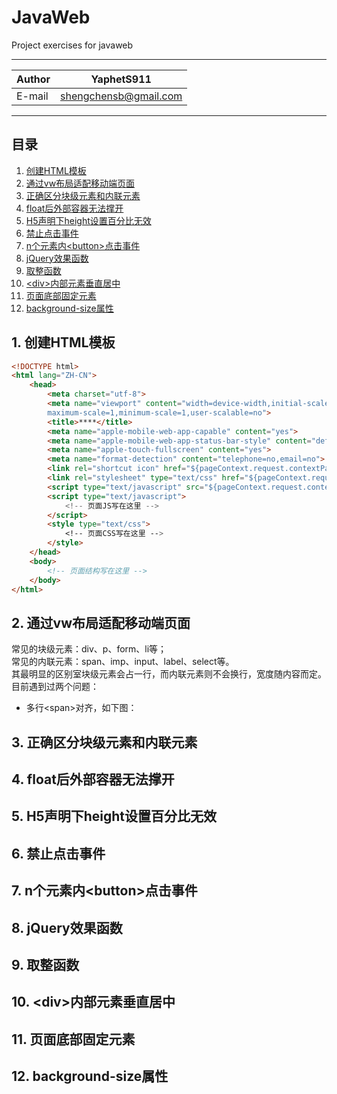 # JavaWeb
Project exercises for javaweb

****

|Author|YaphetS911|
|---|---
|E-mail|shengchensb@gmail.com


****
## 目录
1. [创建HTML模板](#1-创建html模板)
2. [通过vw布局适配移动端页面](#2-通过vw布局适配移动端页面)
3. [正确区分块级元素和内联元素](#3-正确区分块级元素和内联元素)
4. [float后外部容器无法撑开](#4-float后外部容器无法撑开)
5. [H5声明下height设置百分比无效](#5-h5声明下height设置百分比无效)
6. [禁止点击事件](#6-禁止点击事件)
7. [n个元素内\<button>点击事件](#7-n个元素内button点击事件)
8. [jQuery效果函数](#8-jquery效果函数)
9. [取整函数](#9-取整函数)
10. [\<div>内部元素垂直居中](#10-div内部元素垂直居中)
11. [页面底部固定元素](#11-页面底部固定元素)
12. [background-size属性](#12-background-size属性)

## 1. 创建HTML模板
```html
<!DOCTYPE html> 
<html lang="ZH-CN"> 
    <head>
        <meta charset="utf-8">
        <meta name="viewport" content="width=device-width,initial-scale=1,
        maximum-scale=1,minimum-scale=1,user-scalable=no">
        <title>****</title> 
        <meta name="apple-mobile-web-app-capable" content="yes">
        <meta name="apple-mobile-web-app-status-bar-style" content="default">
        <meta name="apple-touch-fullscreen" content="yes">
        <meta name="format-detection" content="telephone=no,email=no">
        <link rel="shortcut icon" href="${pageContext.request.contextPath}/resource/image/****.ico" />
        <link rel="stylesheet" type="text/css" href="${pageContext.request.contextPath}/resource/css/****.css " />
        <script type="text/javascript" src="${pageContext.request.contextPath}/resource/js/****.js"></script>
        <script type="text/javascript">	
            <!-- 页面JS写在这里 --> 			
        </script>
        <style type="text/css">
            <!-- 页面CSS写在这里 -->
        </style>
    </head> 
    <body> 
        <!-- 页面结构写在这里 --> 
    </body>
</html>
```

## 2. 通过vw布局适配移动端页面

常见的块级元素：div、p、form、li等；  
常见的内联元素：span、imp、input、label、select等。  
其最明显的区别室块级元素会占一行，而内联元素则不会换行，宽度随内容而定。  
目前遇到过两个问题：  
* 多行\<span>对齐，如下图：

## 3. 正确区分块级元素和内联元素
## 4. float后外部容器无法撑开
## 5. H5声明下height设置百分比无效
## 6. 禁止点击事件
## 7. n个元素内\<button>点击事件
## 8. jQuery效果函数
## 9. 取整函数
## 10. \<div>内部元素垂直居中
## 11. 页面底部固定元素
## 12. background-size属性
